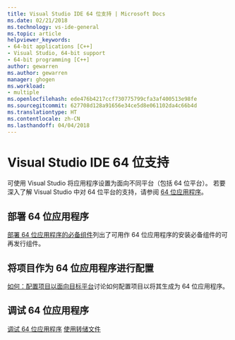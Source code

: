 ```yaml
---
title: Visual Studio IDE 64 位支持 | Microsoft Docs
ms.date: 02/21/2018
ms.technology: vs-ide-general
ms.topic: article
helpviewer_keywords:
- 64-bit applications [C++]
- Visual Studio, 64-bit support
- 64-bit programming [C++]
author: gewarren
ms.author: gewarren
manager: ghogen
ms.workload:
- multiple
ms.openlocfilehash: ede476b4217ccf730775799cfa3af400513e98fe
ms.sourcegitcommit: 627708d128a91656e34ce5d8e061102da4c66b4d
ms.translationtype: HT
ms.contentlocale: zh-CN
ms.lasthandoff: 04/04/2018
---
```

# <a name="visual-studio-ide-64-bit-support"></a>Visual Studio IDE 64 位支持

可使用 Visual Studio 将应用程序设置为面向不同平台（包括 64 位平台）。 若要深入了解 Visual Studio 中对 64 位平台的支持，请参阅 [64 位应用程序](/dotnet/framework/64-bit-apps)。

## <a name="deploying-a-64-bit-application"></a>部署 64 位应用程序

[部署 64 位应用程序的必备组件](../deployment/deploying-prerequisites-for-64-bit-applications.md)列出了可用作 64 位应用程序的安装必备组件的可再发行组件。

## <a name="configuring-projects-as-64-bit-applications"></a>将项目作为 64 位应用程序进行配置

[如何：配置项目以面向目标平台](../ide/how-to-configure-projects-to-target-platforms.md)讨论如何配置项目以将其生成为 64 位应用程序。

## <a name="debugging-a-64-bit-application"></a>调试 64 位应用程序

[调试 64 位应用程序](../debugger/debug-64-bit-applications.md)
[使用转储文件](../debugger/using-dump-files.md)